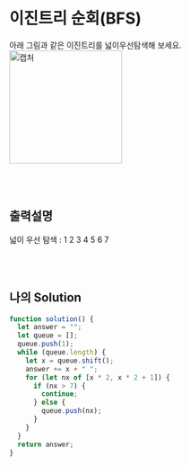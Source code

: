 # 이진트리 순회(BFS)

아래 그림과 같은 이진트리를 넓이우선탐색해 보세요.<br/>
<img width="201" alt="캡처" src="https://user-images.githubusercontent.com/68778883/163702036-a0312ecb-40f9-4304-9c66-daa42e68183b.PNG">

<br/>
<br/>

## 출력설명

넓이 우선 탐색 : 1 2 3 4 5 6 7

<br/>
<br/>

## 나의 Solution

```javascript
function solution() {
  let answer = "";
  let queue = [];
  queue.push(1);
  while (queue.length) {
    let x = queue.shift();
    answer += x + " ";
    for (let nx of [x * 2, x * 2 + 1]) {
      if (nx > 7) {
        continue;
      } else {
        queue.push(nx);
      }
    }
  }
  return answer;
}
```

